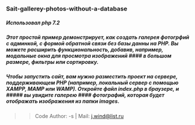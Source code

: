 ### Sait-gallerey-photos-without-a-database
##### Использовал php 7.2
##### Этот простой пример демонстрирует, как создать галерея фотогрфий с админкой, с формой обратной связи без базы данны на PHP. Вы можете расширить функциональность, добавив, например, модальные окна для просмотра изображений #### в большом размере, фильтры или сортировку.
##### Чтобы запустить сайт, вам нужно разместить проект на сервере, поддерживающем PHP (например, локальный сервер с помощью XAMPP, MAMP или WAMP). Откройте файл index.php в браузере, и ##### вы увидите галерею #### фотографий, которая будет отображать изображения из папки images.
>> Code Author: -s | Mail: j.wind@list.ru
